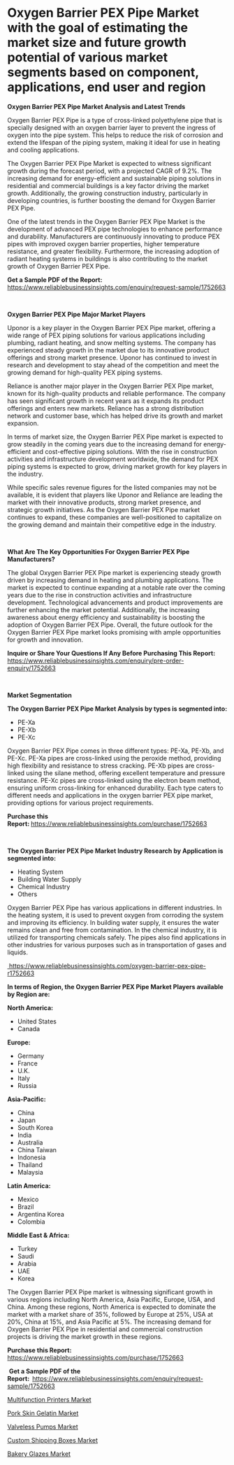 <p><h1>Oxygen Barrier PEX Pipe Market with the goal of estimating the market size and future growth potential of various market segments based on component, applications, end user and region</h1></p><p><strong>Oxygen Barrier PEX Pipe Market Analysis and Latest Trends</strong></p>
<p><p>Oxygen Barrier PEX Pipe is a type of cross-linked polyethylene pipe that is specially designed with an oxygen barrier layer to prevent the ingress of oxygen into the pipe system. This helps to reduce the risk of corrosion and extend the lifespan of the piping system, making it ideal for use in heating and cooling applications.</p><p>The Oxygen Barrier PEX Pipe Market is expected to witness significant growth during the forecast period, with a projected CAGR of 9.2%. The increasing demand for energy-efficient and sustainable piping solutions in residential and commercial buildings is a key factor driving the market growth. Additionally, the growing construction industry, particularly in developing countries, is further boosting the demand for Oxygen Barrier PEX Pipe.</p><p>One of the latest trends in the Oxygen Barrier PEX Pipe Market is the development of advanced PEX pipe technologies to enhance performance and durability. Manufacturers are continuously innovating to produce PEX pipes with improved oxygen barrier properties, higher temperature resistance, and greater flexibility. Furthermore, the increasing adoption of radiant heating systems in buildings is also contributing to the market growth of Oxygen Barrier PEX Pipe.</p></p>
<p><strong>Get a Sample PDF of the Report:&nbsp;</strong> <a href="https://www.reliablebusinessinsights.com/enquiry/request-sample/1752663">https://www.reliablebusinessinsights.com/enquiry/request-sample/1752663</a></p>
<p>&nbsp;</p>
<p><strong>Oxygen Barrier PEX Pipe Major Market Players</strong></p>
<p><p>Uponor is a key player in the Oxygen Barrier PEX Pipe market, offering a wide range of PEX piping solutions for various applications including plumbing, radiant heating, and snow melting systems. The company has experienced steady growth in the market due to its innovative product offerings and strong market presence. Uponor has continued to invest in research and development to stay ahead of the competition and meet the growing demand for high-quality PEX piping systems.</p><p>Reliance is another major player in the Oxygen Barrier PEX Pipe market, known for its high-quality products and reliable performance. The company has seen significant growth in recent years as it expands its product offerings and enters new markets. Reliance has a strong distribution network and customer base, which has helped drive its growth and market expansion.</p><p>In terms of market size, the Oxygen Barrier PEX Pipe market is expected to grow steadily in the coming years due to the increasing demand for energy-efficient and cost-effective piping solutions. With the rise in construction activities and infrastructure development worldwide, the demand for PEX piping systems is expected to grow, driving market growth for key players in the industry.</p><p>While specific sales revenue figures for the listed companies may not be available, it is evident that players like Uponor and Reliance are leading the market with their innovative products, strong market presence, and strategic growth initiatives. As the Oxygen Barrier PEX Pipe market continues to expand, these companies are well-positioned to capitalize on the growing demand and maintain their competitive edge in the industry.</p></p>
<p>&nbsp;</p>
<p><strong>What Are The Key Opportunities For Oxygen Barrier PEX Pipe Manufacturers?</strong></p>
<p><p>The global Oxygen Barrier PEX Pipe market is experiencing steady growth driven by increasing demand in heating and plumbing applications. The market is expected to continue expanding at a notable rate over the coming years due to the rise in construction activities and infrastructure development. Technological advancements and product improvements are further enhancing the market potential. Additionally, the increasing awareness about energy efficiency and sustainability is boosting the adoption of Oxygen Barrier PEX Pipe. Overall, the future outlook for the Oxygen Barrier PEX Pipe market looks promising with ample opportunities for growth and innovation.</p></p>
<p><strong>Inquire or Share Your Questions If Any Before Purchasing This Report:</strong> <a href="https://www.reliablebusinessinsights.com/enquiry/pre-order-enquiry/1752663">https://www.reliablebusinessinsights.com/enquiry/pre-order-enquiry/1752663</a></p>
<p>&nbsp;</p>
<p><strong>Market Segmentation</strong></p>
<p><strong>The Oxygen Barrier PEX Pipe Market Analysis by types is segmented into:</strong></p>
<p><ul><li>PE-Xa</li><li>PE-Xb</li><li>PE-Xc</li></ul></p>
<p><p>Oxygen Barrier PEX Pipe comes in three different types: PE-Xa, PE-Xb, and PE-Xc. PE-Xa pipes are cross-linked using the peroxide method, providing high flexibility and resistance to stress cracking. PE-Xb pipes are cross-linked using the silane method, offering excellent temperature and pressure resistance. PE-Xc pipes are cross-linked using the electron beam method, ensuring uniform cross-linking for enhanced durability. Each type caters to different needs and applications in the oxygen barrier PEX pipe market, providing options for various project requirements.</p></p>
<p><strong>Purchase this Report:&nbsp;</strong><a href="https://www.reliablebusinessinsights.com/purchase/1752663">https://www.reliablebusinessinsights.com/purchase/1752663</a></p>
<p>&nbsp;</p>
<p><strong>The Oxygen Barrier PEX Pipe Market Industry Research by Application is segmented into:</strong></p>
<p><ul><li>Heating System</li><li>Building Water Supply</li><li>Chemical Industry</li><li>Others</li></ul></p>
<p><p>Oxygen Barrier PEX Pipe has various applications in different industries. In the heating system, it is used to prevent oxygen from corroding the system and improving its efficiency. In building water supply, it ensures the water remains clean and free from contamination. In the chemical industry, it is utilized for transporting chemicals safely. The pipes also find applications in other industries for various purposes such as in transportation of gases and liquids.</p></p>
<p><a href="https://www.reliablebusinessinsights.com/oxygen-barrier-pex-pipe-r1752663">&nbsp;https://www.reliablebusinessinsights.com/oxygen-barrier-pex-pipe-r1752663</a></p>
<p><strong>In terms of Region, the Oxygen Barrier PEX Pipe Market Players available by Region are:</strong></p>
<p>
    <p> <strong> North America: </strong>
        <ul>
            <li>United States</li>
            <li>Canada</li>
        </ul>
        </p> 
    <p> <strong> Europe: </strong>
        <ul>
            <li>Germany</li>
            <li>France</li>
            <li>U.K.</li>
            <li>Italy</li>
            <li>Russia</li>
        </ul>
        </p> 
    <p> <strong> Asia-Pacific: </strong>
        <ul>
            <li>China</li>
            <li>Japan</li>
            <li>South Korea</li>
            <li>India</li>
            <li>Australia</li>
            <li>China Taiwan</li>
            <li>Indonesia</li>
            <li>Thailand</li>
            <li>Malaysia</li>
        </ul>
        </p> 
    <p> <strong> Latin America: </strong>
        <ul>
            <li>Mexico</li>
            <li>Brazil</li>
            <li>Argentina Korea</li>
            <li>Colombia</li>
        </ul>
        </p> 
    <p> <strong> Middle East & Africa: </strong>
        <ul>
            <li>Turkey</li>
            <li>Saudi</li>
            <li>Arabia</li>
            <li>UAE</li>
            <li>Korea</li>
        </ul>
    </p>
    </p>
<p><p>The Oxygen Barrier PEX Pipe market is witnessing significant growth in various regions including North America, Asia Pacific, Europe, USA, and China. Among these regions, North America is expected to dominate the market with a market share of 35%, followed by Europe at 25%, USA at 20%, China at 15%, and Asia Pacific at 5%. The increasing demand for Oxygen Barrier PEX Pipe in residential and commercial construction projects is driving the market growth in these regions.</p></p>
<p><strong>Purchase this Report: </strong><a href="https://www.reliablebusinessinsights.com/purchase/1752663">https://www.reliablebusinessinsights.com/purchase/1752663</a></p>
<p>&nbsp;<strong>Get a Sample PDF of the Report:&nbsp;&nbsp;</strong><a href="https://www.reliablebusinessinsights.com/enquiry/request-sample/1752663">https://www.reliablebusinessinsights.com/enquiry/request-sample/1752663</a></p>
<p><strong></strong></p>
<p><p><a href="https://www.linkedin.com/pulse/multifunction-printers-market-size-share-analysis-growth-9wsfe?trackingId=aR5K5SSOQWq2fW5yceDpcw%3D%3D">Multifunction Printers Market</a></p><p><a href="https://github.com/brendafegmorris532/Market-Research-Report-List-2/blob/main/pork-skin-gelatin-market.md">Pork Skin Gelatin Market</a></p><p><a href="https://github.com/kishanagarner91/Market-Research-Report-List-1/blob/main/valveless-pumps-market.md">Valveless Pumps Market</a></p><p><a href="https://github.com/hrhzhypq19/Market-Research-Report-List-1/blob/main/custom-shipping-boxes-market.md">Custom Shipping Boxes Market</a></p><p><a href="https://github.com/LarryPearsongXXfvf/Market-Research-Report-List-1/blob/main/bakery-glazes-market.md">Bakery Glazes Market</a></p></p>